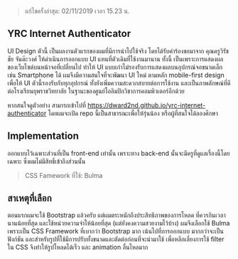 > แก้ไขครั้งล่าสุด: 02/11/2019 เวลา 15.23 น.

YRC Internet Authenticator
----------
UI Design ตัวนี้ เป็นผลงานตัวแรกของผมที่มีการนำไปใช้จริง โดยได้รับคำร้องขอมาจาก คุณครูวิรัชชัย จันต๊ะวงศ์ ให้ดำเนินการออกแบบ UI แทนที่ตัวเดิมที่ใช้งานมานาน ทั้งนี้ เป็นเพราะการแสดงผลของเว็บไซต์บนหน้าจอที่เปลี่ยนไป ทำให้ UI แบบเก่าไม่รองรับการแสดงผลบนอุปกรณ์จอขนาดเล็ก เช่น Smartphone ได้ ผมจึงมีความสนใจที่จะพัฒนา UI ใหม่ ตามหลัก mobile-first design เพื่อให้ UI ตัวนี้รองรับกับทุกอุปกรณ์ ทั้งยังเพิ่มความสะดวกสบายต่อการใช้งาน และเป็นภาพลักษณ์ที่ดีต่อโรงเรียนยุพราชวิทยาลัย ในฐานะของศูนย์โอลิมปิกวิชาการคอมพิวเตอร์อีกด้วย

หากสนใจดูตัวอย่าง สามารถเข้าไปที่ https://dward2nd.github.io/yrc-internet-authenticator โดยผมจะเปิด repo นี้เป็นสาธารณะเพื่อให้รุ่นน้อง หรือผู้ที่สนใจได้ลองศึกษา

Implementation
---------
ออกแบบไว้เฉพาะส่วนที่เป็น front-end เท่านั้น เพราะทาง back-end นั้นจะมีครูที่ดูแลเรื่องนี้โดยเฉพาะ ซึ่งผมไม่มีสิทธิ์เข้าถึงส่วนนั้น

> CSS Famework ที่ใช้: Bulma

สาเหตุที่เลือก
-------

ตอนแรกผมจะใช้ Bootstrap แล้วครับ แต่ผมตระหนักถึงประสิทธิภาพของการโหลด ที่ควรกินเวลานานน้อยที่สุด และใช้หน่วยความจำให้น้อยที่สุด (แต่ยังคงความสวยงามไว้บ้าง) ผมจึงเลือกใช้ Bulma เพราะเป็น CSS Framework ที่เบากว่า Bootstrap มาก เน้นไปที่การออกแบบ มากกว่าจะเป็นฟังก์ชัน และสำหรับรูปที่ใช้มีการปรับทั้งขนาดและตัดต่อก่อนที่จะนำมาใช้ เพื่อหลีกเลี่ยงการใช้ filter ใน CSS จึงทำให้รูปโหลดได้เร็ว และ animation ลื่นไหลมาก
